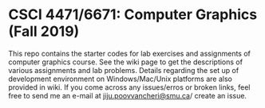 # CSCI 4471/6671: Computer Graphics (Fall 2019)
This repo contains the starter codes for lab exercises and assignments of computer graphics course. See the wiki page to get the descriptions of various assignments and lab problems. Details regarding the set up of development environment on Windows/Mac/Unix platforms are also provided in wiki. If you come across any issues/erros or broken links, feel free to send me an e-mail at jiju.poovvancheri@smu.ca/ create an issue.
